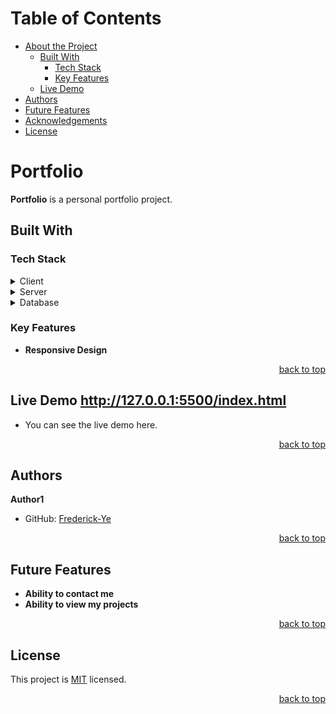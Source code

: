 <a name="readme-top"></a>

# Table of Contents

- [About the Project](#about-project)
  - [Built With](#built-with)
    - [Tech Stack](#tech-stack)
    - [Key Features](#key-features)
  - [Live Demo](#live-demo)
- [Authors](#authors)
- [Future Features](#future-features)
- [Acknowledgements](#acknowledgements)
- [License](#license)

<!-- PROJECT DESCRIPTION -->

# Portfolio <a name="about-project"></a>

**Portfolio** is a personal portfolio project.

## Built With <a name="built-with"></a>

### Tech Stack <a name="tech-stack"></a>

<details>
  <summary>Client</summary>
  <ul>
    <li><a href="#">HTML</a></li>
    <li><a href="#">CSS</a></li>
    <li><a href="#">JS</a></li>
  </ul>
</details>

<details>
  <summary>Server</summary>
  <ul>
    <li>To Be Added in the future</li>
  </ul>
</details>

<details>
<summary>Database</summary>
  <ul>
   <li>To Be Added in the future</li>
  </ul>
</details>

### Key Features <a name="key-features"></a>

- **Responsive Design**

<p align="right"><a href="#readme-top">back to top</a></p>

## Live Demo <a name="live-demo">http://127.0.0.1:5500/index.html</a>

- You can see the live demo here.

<p align="right"><a href="#readme-top">back to top</a></p>

## Authors <a name="authors"></a>

**Author1**

- GitHub: [
Frederick-Ye](https://github.com/Frederick-Ye)

<p align="right"><a href="#readme-top">back to top</a></p>


## Future Features <a name="future-features"></a>

- **Ability to contact me**
- **Ability to view my projects**

<p align="right"><a href="#readme-top">back to top</a></p>

## License <a name="license"></a>

This project is [MIT](./LICENSE) licensed.

<p align="right"><a href="#readme-top">back to top</a></p>